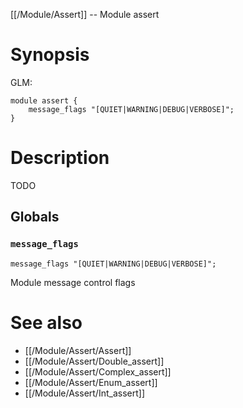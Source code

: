 [[/Module/Assert]] -- Module assert

# Synopsis

GLM:

~~~
module assert {
	message_flags "[QUIET|WARNING|DEBUG|VERBOSE]";
}
~~~

# Description

TODO

## Globals

### `message_flags`

~~~
message_flags "[QUIET|WARNING|DEBUG|VERBOSE]";
~~~

Module message control flags

# See also

* [[/Module/Assert/Assert]]
* [[/Module/Assert/Double_assert]]
* [[/Module/Assert/Complex_assert]]
* [[/Module/Assert/Enum_assert]]
* [[/Module/Assert/Int_assert]]

